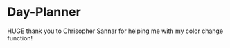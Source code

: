 # Day-Planner



<!-- 
# 05 Third-Party APIs: Work Day Scheduler

Create a simple calendar application that allows the user to save events for each hour of the day. This app will run in the browser and feature dynamically updated HTML and CSS powered by jQuery.

You'll need to use the [Moment.js](https://momentjs.com/) library to work with date and time. Be sure to read the documentation carefully and concentrate on using Moment.js in the browser.

## User Story

```
AS AN employee with a busy schedule
I WANT to add important events to a daily planner
SO THAT I can manage my time effectively
```

## Acceptance Criteria

```
GIVEN I am using a daily planner to create a schedule
WHEN I open the planner
    ----------THEN the current day is displayed at the top of the calendar
WHEN I scroll down
    ----------THEN I am presented with timeblocks for standard business hours
WHEN I view the timeblocks for that day
    ----------THEN each timeblock is color coded to indicate whether it is in the past, present, or future
WHEN I click into a timeblock
    THEN I can enter an event
WHEN I click the save button for that timeblock
    THEN the text for that event is saved in local storage
WHEN I refresh the page
    THEN the saved events persist
```

The following animation demonstrates the application functionality:

![day planner demo](./Assets/05-third-party-apis-homework-demo.gif)

## Review

You are required to submit the following for review:

* The URL of the deployed application.

* The URL of the GitHub repository. Give the repository a unique name and include a README describing the project.

- - -
© 2019 Trilogy Education Services, a 2U, Inc. brand. All Rights Reserved. -->




HUGE thank you to Chrisopher Sannar for helping me with my color change function!